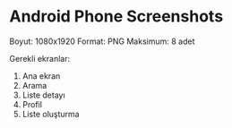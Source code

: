 # Android Phone Screenshots

Boyut: 1080x1920
Format: PNG
Maksimum: 8 adet

Gerekli ekranlar:
1. Ana ekran
2. Arama
3. Liste detayı
4. Profil
5. Liste oluşturma